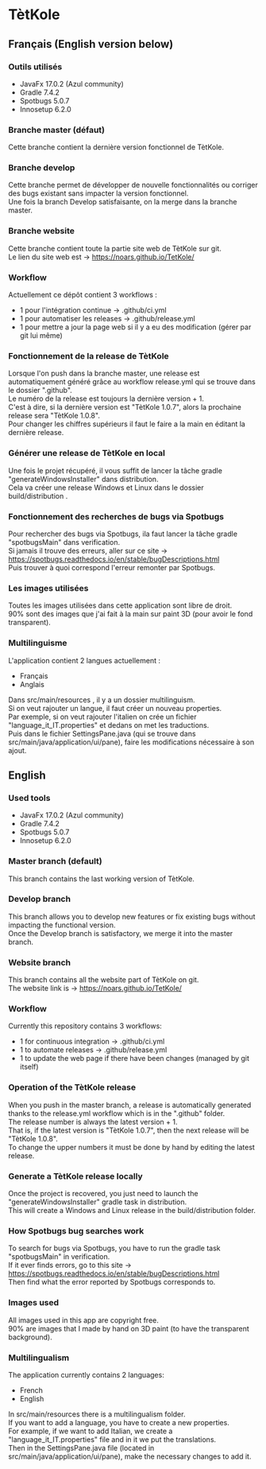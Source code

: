 # TètKole

## Français (English version below)

### Outils utilisés

* JavaFx 17.0.2 (Azul community)
* Gradle 7.4.2
* Spotbugs 5.0.7
* Innosetup 6.2.0

### Branche master (défaut)

Cette branche contient la dernière version fonctionnel de TètKole.

### Branche develop

Cette branche permet de développer de nouvelle fonctionnalités ou corriger des bugs existant sans impacter la version fonctionnel.<br>
Une fois la branch Develop satisfaisante, on la merge dans la branche master.

### Branche website

Cette branche contient toute la partie site web de TètKole sur git.<br>
Le lien du site web est -> https://noars.github.io/TetKole/

### Workflow

Actuellement ce dépôt contient 3 workflows :

* 1 pour l'intégration continue -> .github/ci.yml
* 1 pour automatiser les releases -> .github/release.yml
* 1 pour mettre a jour la page web si il y a eu des modification (gérer par git lui même)

### Fonctionnement de la release de TètKole

Lorsque l'on push dans la branche master, une release est automatiquement généré grâce au workflow release.yml qui se trouve dans le dossier ".github".<br>
Le numéro de la release est toujours la dernière version + 1. <br>
C'est à dire, si la dernière version est "TètKole 1.0.7", alors la prochaine release sera "TètKole 1.0.8".<br>
Pour changer les chiffres supérieurs il faut le faire a la main en éditant la dernière release.

### Générer une release de TètKole en local

Une fois le projet récupéré, il vous suffit de lancer la tâche gradle "generateWindowsInstaller" dans distribution.<br>
Cela va créer une release Windows et Linux dans le dossier build/distribution .

### Fonctionnement des recherches de bugs via Spotbugs

Pour rechercher des bugs via Spotbugs, ila faut lancer la tâche gradle "spotbugsMain" dans verification.<br>
Si jamais il trouve des erreurs, aller sur ce site -> https://spotbugs.readthedocs.io/en/stable/bugDescriptions.html <br>
Puis trouver à quoi correspond l'erreur remonter par Spotbugs.

### Les images utilisées

Toutes les images utilisées dans cette application sont libre de droit.<br>
90% sont des images que j'ai fait à la main sur paint 3D (pour avoir le fond transparent).

### Multilinguisme

L'application contient 2 langues actuellement :
- Français
- Anglais

Dans src/main/resources , il y a un dossier multilinguism.<br>
Si on veut rajouter un langue, il faut créer un nouveau properties.<br>
Par exemple, si on veut rajouter l'italien on crée un fichier "language_it_IT.properties" et dedans on met les traductions.<br>
Puis dans le fichier SettingsPane.java (qui se trouve dans src/main/java/application/ui/pane), faire les modifications nécessaire à son ajout.

## English

### Used tools

* JavaFx 17.0.2 (Azul community)
* Gradle 7.4.2
* Spotbugs 5.0.7
* Innosetup 6.2.0

### Master branch (default)

This branch contains the last working version of TètKole.


### Develop branch

This branch allows you to develop new features or fix existing bugs without impacting the functional version.<br>
Once the Develop branch is satisfactory, we merge it into the master branch.


### Website branch

This branch contains all the website part of TètKole on git.<br>
The website link is -> https://noars.github.io/TetKole/

### Workflow

Currently this repository contains 3 workflows:

* 1 for continuous integration -> .github/ci.yml
* 1 to automate releases -> .github/release.yml
* 1 to update the web page if there have been changes (managed by git itself)

### Operation of the TètKole release

When you push in the master branch, a release is automatically generated thanks to the release.yml workflow which is in the ".github" folder.<br>
The release number is always the latest version + 1. <br>
That is, if the latest version is "TètKole 1.0.7", then the next release will be "TètKole 1.0.8".<br>
To change the upper numbers it must be done by hand by editing the latest release.

### Generate a TètKole release locally

Once the project is recovered, you just need to launch the "generateWindowsInstaller" gradle task in distribution.<br>
This will create a Windows and Linux release in the build/distribution folder.

### How Spotbugs bug searches work

To search for bugs via Spotbugs, you have to run the gradle task "spotbugsMain" in verification.<br>
If it ever finds errors, go to this site -> https://spotbugs.readthedocs.io/en/stable/bugDescriptions.html <br>
Then find what the error reported by Spotbugs corresponds to.

### Images used

All images used in this app are copyright free.<br>
90% are images that I made by hand on 3D paint (to have the transparent background).

### Multilingualism

The application currently contains 2 languages:
- French
- English

In src/main/resources there is a multilingualism folder.<br>
If you want to add a language, you have to create a new properties.<br>
For example, if we want to add Italian, we create a "language_it_IT.properties" file and in it we put the translations.<br>
Then in the SettingsPane.java file (located in src/main/java/application/ui/pane), make the necessary changes to add it.